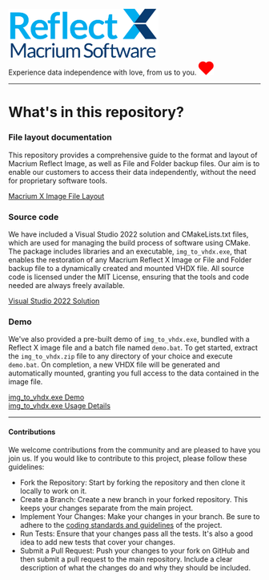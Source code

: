 <img src="../assets/ReflectX.png" width="300"> <br>Experience data independence with love, from us to you. <img src="../assets/Love_Heart_symbol.svg" width="30">

***

# What's in this repository?

### File layout documentation
This repository provides a comprehensive guide to the format and layout of Macrium Reflect Image, as well as File and Folder backup files. Our aim is to enable our customers to access their data independently, without the need for proprietary software tools. 

[Macrium X Image File Layout](FILE_LAYOUT.md)

### Source code
We have included a Visual Studio 2022 solution and CMakeLists.txt files, which are used for managing the build process of software using CMake. The package includes libraries and an executable, `img_to_vhdx.exe`, that enables the restoration of any Macrium Reflect X Image or File and Folder backup file to a dynamically created and mounted VHDX file. All source code is licensed under the MIT License, ensuring that the tools and code needed are always freely available.

[Visual Studio 2022 Solution](../src)

### Demo
We've also provided a pre-built demo of `img_to_vhdx.exe`, bundled with a Reflect X image file and a batch file named `demo.bat`. To get started, extract the `img_to_vhdx.zip` file to any directory of your choice and execute `demo.bat`. On completion, a new VHDX file will be generated and automatically mounted, granting you full access to the data contained in the image file.

[img_to_vhdx.exe Demo](../demo)  <br>
[img_to_vhdx.exe Usage Details](../src/IMG_TO_VHDX.md)  

***

#### Contributions
We welcome contributions from the community and are pleased to have you join us. If you would like to contribute to this project, please follow these guidelines:

- Fork the Repository: Start by forking the repository and then clone it locally to work on it.
- Create a Branch: Create a new branch in your forked repository. This keeps your changes separate from the main project.
- Implement Your Changes: Make your changes in your branch. Be sure to adhere to the [coding standards and guidelines](/src/STANDARDS.md) of the project.
- Run Tests: Ensure that your changes pass all the tests. It's also a good idea to add new tests that cover your changes.
- Submit a Pull Request: Push your changes to your fork on GitHub and then submit a pull request to the main repository. Include a clear description of what the changes do and why they should be included.
